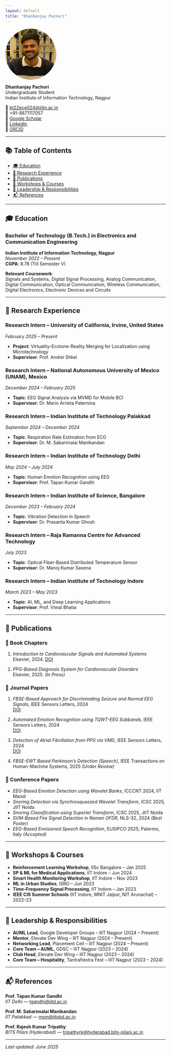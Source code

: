 ```yaml
---
layout: default
title: "Dhanhanjay Pachori"
---
```


<img src="image.jpeg" width="160" style="border-radius: 50%; display: block; margin-bottom: 10px;">

**Dhanhanjay Pachori**  
Undergraduate Student  
Indian Institute of Information Technology, Nagpur

📧 [bt22ece024@iiitn.ac.in](mailto:bt22ece024@iiitn.ac.in)  
📱 +91-8871117057  
🔗 [Google Scholar](https://scholar.google.com/citations?user=MUerymUAAAAJ&hl=en&oi=ao)  
🔗 [LinkedIn](https://linkedin.com/in/dhanhanjay-pachori/)  
🔗 [ORCID](https://orcid.org/0009-0004-9748-604X)  

---

## 📚 Table of Contents

- [🎓 Education](#-education)
- [💼 Research Experience](#-research-experience)
- [📄 Publications](#-publications)
- [🧠 Workshops & Courses](#-workshops--courses)
- [🏅 Leadership & Responsibilities](#-leadership--responsibilities)
- [📬 References](#-references)

---

## 🎓 Education

### Bachelor of Technology (B.Tech.) in Electronics and Communication Engineering  
**Indian Institute of Information Technology, Nagpur**  
_November 2022 – Present_  
**CGPA**: 8.78 (Till Semester V)

**Relevant Coursework**:  
Signals and Systems, Digital Signal Processing, Analog Communication, Digital Communication, Optical Communication, Wireless Communication, Digital Electronics, Electronic Devices and Circuits

---

## 💼 Research Experience

### Research Intern – University of California, Irvine, United States  
_February 2025 – Present_  
- **Project**: Virtuality-Ecotone-Reality Merging for Localization using Microtechnology  
- **Supervisor**: Prof. Andrei Shkel

### Research Intern – National Autonomous University of Mexico (UNAM), Mexico  
_December 2024 – February 2025_  
- **Topic**: EEG Signal Analysis via MVMD for Mobile BCI  
- **Supervisor**: Dr. Mario Arrieta Paternina

### Research Intern – Indian Institute of Technology Palakkad  
_September 2024 – December 2024_  
- **Topic**: Respiration Rate Estimation from ECG  
- **Supervisor**: Dr. M. Sabarimalai Manikandan

### Research Intern – Indian Institute of Technology Delhi  
_May 2024 – July 2024_  
- **Topic**: Human Emotion Recognition using EEG  
- **Supervisor**: Prof. Tapan Kumar Gandhi

### Research Intern – Indian Institute of Science, Bangalore  
_December 2023 – February 2024_  
- **Topic**: Vibration Detection in Speech  
- **Supervisor**: Dr. Prasanta Kumar Ghosh

### Research Intern – Raja Ramanna Centre for Advanced Technology  
_July 2023_  
- **Topic**: Optical Fiber-Based Distributed Temperature Sensor  
- **Supervisor**: Dr. Manoj Kumar Saxena

### Research Intern – Indian Institute of Technology Indore  
_March 2023 – May 2023_  
- **Topic**: AI, ML, and Deep Learning Applications  
- **Supervisor**: Prof. Vimal Bhatia

---

## 📄 Publications

### 📘 Book Chapters

1. *Introduction to Cardiovascular Signals and Automated Systems*  
   Elsevier, 2024. [DOI](https://doi.org/10.1016/B978-0-44-314141-6.00006-2)

2. *PPG-Based Diagnosis System for Cardiovascular Disorders*  
   Elsevier, 2025. _(In Press)_

### 📝 Journal Papers

1. *FBSE-Based Approach for Discriminating Seizure and Normal EEG Signals*, IEEE Sensors Letters, 2024  
   [DOI](https://doi.org/10.1109/LSENS.2024.3493253)

2. *Automated Emotion Recognition using TQWT-EEG Subbands*, IEEE Sensors Letters, 2024  
   [DOI](https://doi.org/10.1109/LSENS.2024.3486708)

3. *Detection of Atrial Fibrillation from PPG via VMD*, IEEE Sensors Letters, 2024  
   [DOI](https://doi.org/10.1109/LSENS.2024.3358589)

4. *FBSE-EWT Based Parkinson’s Detection (Speech)*, IEEE Transactions on Human-Machine Systems, 2025 _(Under Review)_

### 🎤 Conference Papers

- *EEG-Based Emotion Detection using Wavelet Banks*, ICCCNT 2024, IIT Mandi  
- *Snoring Detection via Synchrosqueezed Wavelet Transform*, ICSC 2025, JIIT Noida  
- *Snoring Classification using Superlet Transform*, ICSC 2025, JIIT Noida  
- *SVM-Based Fire Signal Detection in Raman OFDR*, NLS-32, 2024 _(Best Poster)_  
- *EEG-Based Envisioned Speech Recognition*, EUSIPCO 2025, Palermo, Italy _(Accepted)_

---

## 🧠 Workshops & Courses

- **Reinforcement Learning Workshop**, IISc Bangalore – Jan 2025  
- **SP & ML for Medical Applications**, IIT Indore – Jun 2024  
- **Smart Health Monitoring Workshop**, IIT Indore – Nov 2023  
- **ML in Urban Studies**, ISRO – Jun 2023  
- **Time-Frequency Signal Processing**, IIT Indore – Jan 2023  
- **IEEE CIS Summer Schools** (IIT Indore, MNIT Jaipur, NIT Arunachal) – 2022–23

---

## 🏅 Leadership & Responsibilities

- **AI/ML Lead**, Google Developer Groups – IIIT Nagpur (2024 – Present)  
- **Mentor**, Elevate Dev Wing – IIIT Nagpur (2024 – Present)  
- **Networking Lead**, Placement Cell – IIIT Nagpur (2024 – Present)  
- **Core Team – AI/ML**, GDSC – IIIT Nagpur (2023 – 2024)  
- **Club Head**, Elevate Dev Wing – IIIT Nagpur (2023 – 2024)  
- **Core Team – Hospitality**, Tantrafiestra Fest – IIIT Nagpur (2023 – 2024)

---

## 📬 References

**Prof. Tapan Kumar Gandhi**  
_IIT Delhi_ — [tgandhi@iitd.ac.in](mailto:tgandhi@iitd.ac.in)

**Prof. M. Sabarimalai Manikandan**  
_IIT Palakkad_ — [msm@iitpkd.ac.in](mailto:msm@iitpkd.ac.in)

**Prof. Rajesh Kumar Tripathy**  
_BITS Pilani (Hyderabad)_ — [tripathyrk@hyderabad.bits-pilani.ac.in](mailto:tripathyrk@hyderabad.bits-pilani.ac.in)

---

_Last updated: June 2025_
